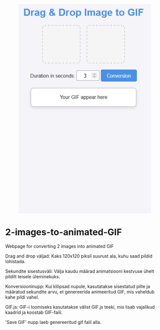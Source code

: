 <div>
  <p align="center">
    <img src="https://github.com/mmeest/2-images-to-animated-GIF/blob/main/a.gif" width="420px">
  </p>
</div>

# 2-images-to-animated-GIF
Webpage for converting 2 images into animated GIF

Drag and drop väljad: Kaks 120x120 piksli suurust ala, kuhu saad pildid lohistada.

Sekundite sisestusväli: Välja kaudu määrad animatsiooni kestvuse ühelt pildilt teisele üleminekuks.

Konversiooninupp: Kui klõpsad nupule, kasutatakse sisestatud pilte ja määratud sekundite arvu, et genereerida animeeritud GIF, mis vaheldub kahe pildi vahel.

GIF.js: GIF-i loomiseks kasutatakse välist GIF.js teeki, mis lisab vajalikud kaadrid ja koostab GIF-faili.

'Save GIF' nupp laeb genereeritud gif faili alla.
